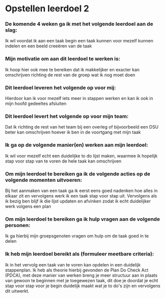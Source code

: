 # Opstellen leerdoel 2

### De komende 4 weken ga ik met het volgende leerdoel aan de slag: 
Ik wil voordat ik aan een taak begin een taak kunnen voor mezelf kunnen indelen en een beeld creeëren van de taak


### Mijn motivatie om aan dit leerdoel te werken is:
Ik hoop hier ook mee te bereiken dat ik makkelijker en exacter kan omschrijven richting de rest van de groep wat ik nog moet doen


### Dit leerdoel leveren het volgende op voor mij:
Hierdoor kan ik voor mezelf iets meer in stappen werken en kan ik ook in mijn hoofd gedeeltes afsluiten


### Dit leerdoel levert het volgende op voor mijn team:
Dat ik richting de rest van het team bij een overleg of bijvoorbeeld een DSU beter kan omschrijven hoever ik ben in de voortgang met mijn taak


### Ik ga op de volgende manier(en) werken aan mijn leerdoel:
Ik wil voor mezelf echt een duidelijke to do lijst maken, waarmee ik hopelijk stap voor stap van te voren de hele taak kan omschrijven


### Om mijn leerdoel te bereiken ga ik de volgende acties op de volgende momenten uitvoeren:
Bij het aanmaken van een taak ga ik eerst eens goed nadenken hoe alles in elkaar zit en vervolgens werk ik een taak stap voor stap uit. Vervolgens als ik bezig ben blijf ik die lijst updaten en afvinken zodat ik echt duidelijker werk volgens een plan 


### Om mijn leerdoel te bereiken ga ik hulp vragen aan de volgende personen:
Ik ga hierbij mijn groepsgenoten vragen om hulp om de taak goed in te delen


### Ik heb mijn leerdoel bereikt als (formuleer meetbare criteria):
Ik in het vervolg een taak van te voren kan opdelen in een duidelijk stappenplan. Ik heb als theorie hierbij gevonden de Plan Do Check Act (PDCA), met deze manier van werken breng je meer structuur aan in plaats van gewoon te beginnen met je toegewezen taak, dit doe je doordat je echt stap voor stap voor je begin duidelijk maakt wat je to do's zijn en vervolgens dit uitwerkt.

